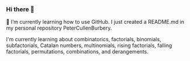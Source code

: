 ### Hi there 👋
🌱 I’m currently learning how to use GitHub. I just created a README.md in my personal repository PeterCullenBurbery.

I'm currently learning about combinatorics, factorials, binomials, subfactorials, Catalan numbers, multinomials, rising factorials, falling factorials, permutations, combinations, and derangements.

<!--
**PeterCullenBurbery/PeterCullenBurbery** is a ✨ _special_ ✨ repository because its `README.md` (this file) appears on your GitHub profile.

Here are some ideas to get you started:

- 🔭 I’m currently working on dimensional analysis with Mathematica.
- 🌱 I’m currently learning how to use GitHub
- 👯 I’m looking to collaborate on developing the app GPSTest.
- 🤔 I’m looking for help with mixed chinese postman problem
- 💬 Ask me about arc routing and graph theory and chinese postman problem
- 📫 How to reach me: petercullenburbery@gmail.com
- 😄 Pronouns: he him his
- ⚡ Fun fact: I think Mathematica is the best programming language.
-->
